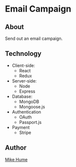 # Email Campaign

## About

Send out an email campaign.

## Technology

- Client-side:
  - React
  - Redux
- Server-side:
  - Node
  - Express
- Database:
  - MongoDB
  - Mongoose.js
- Authentication
  - OAuth
  - Passport.js
- Payment
  - Stripe

## Author

[Mike Hume](https://michael.a.hume.com)
